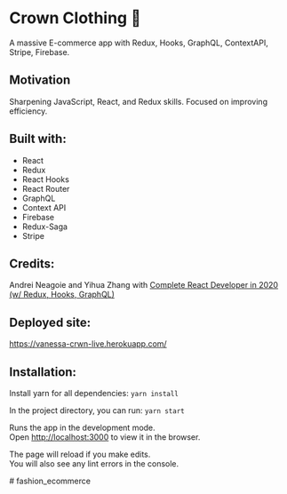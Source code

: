 # Crown Clothing :crown:

A massive E-commerce app with Redux, Hooks, GraphQL, ContextAPI, Stripe, Firebase.

## Motivation

Sharpening JavaScript, React, and Redux skills. Focused on improving efficiency. 

## Built with:

- React
- Redux
- React Hooks 
- React Router
- GraphQL
- Context API
- Firebase
- Redux-Saga
- Stripe

## Credits:

Andrei Neagoie and Yihua Zhang with [Complete React Developer in 2020 (w/ Redux, Hooks, GraphQL)](https://www.udemy.com/course/complete-react-developer-zero-to-mastery/)

## Deployed site:

https://vanessa-crwn-live.herokuapp.com/

## Installation:

Install yarn for all dependencies: `yarn install`

In the project directory, you can run: `yarn start`

Runs the app in the development mode.<br />
Open [http://localhost:3000](http://localhost:3000) to view it in the browser.

The page will reload if you make edits.<br />
You will also see any lint errors in the console.

#   f a s h i o n _ e c o m m e r c e  
 